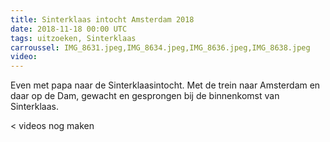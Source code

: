 ```yaml
---
title: Sinterklaas intocht Amsterdam 2018
date: 2018-11-18 00:00 UTC
tags: uitzoeken, Sinterklaas
carroussel: IMG_8631.jpeg,IMG_8634.jpeg,IMG_8636.jpeg,IMG_8638.jpeg
video:
---
```

Even met papa naar de Sinterklaasintocht. Met de trein naar Amsterdam en daar op de Dam, gewacht en gesprongen bij de binnenkomst van Sinterklaas.

< videos nog maken



